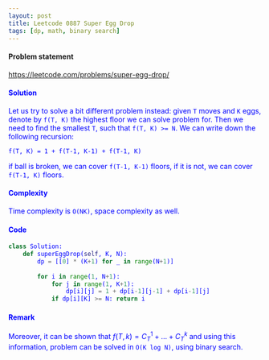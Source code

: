 ```yaml
---
layout: post
title: Leetcode 0887 Super Egg Drop
tags: [dp, math, binary search]
---
```


#### Problem statement

<a href="https://leetcode.com/problems/super-egg-drop/"> <font color = blue>https://leetcode.com/problems/super-egg-drop/

#### Solution
Let us try to solve a bit different problem instead: given `T` moves and `K` eggs, denote by `f(T, K)` the highest floor we can solve problem for. Then we need to find the smallest `T`, such that `f(T, K) >= N`. We can write down the following recursion:

`f(T, K) = 1 + f(T-1, K-1) + f(T-1, K)`

if ball is broken, we can cover `f(T-1, K-1)` floors, if it is not, we can cover `f(T-1, K)` floors.

#### Complexity
Time complexity is `O(NK)`, space complexity as well.

#### Code
```python
class Solution:
    def superEggDrop(self, K, N):
        dp = [[0] * (K+1) for _ in range(N+1)]
 
        for i in range(1, N+1):
            for j in range(1, K+1):
                dp[i][j] = 1 + dp[i-1][j-1] + dp[i-1][j]
            if dp[i][K] >= N: return i
```

#### Remark
Moreover, it can be shown that $f(T, k) = C_T^1 + \dots + C_T^k$ and using this information, problem can be solved in `O(K log N)`, using binary search.


